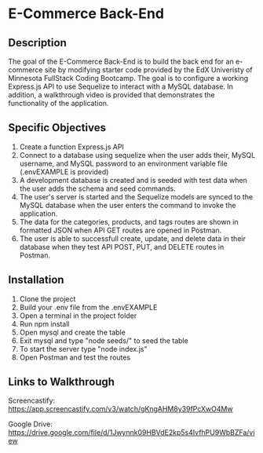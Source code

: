 # E-Commerce Back-End

## Description
The goal of the E-Commerce Back-End is to build the back end for an e-commerce site by modifying starter code provided by the EdX Univeristy of Minnesota FullStack Coding Bootcamp.  The goal is to configure a working Express.js API to use Sequelize to interact with a MySQL database. In addition, a walkthrough video is provided that demonstrates the functionality of the application.


## Specific Objectives
1. Create a function Express.js API
2. Connect to a database using sequelize when the user adds their, MySQL username, and MySQL password to an environment variable file (.envEXAMPLE is provided)
3. A development database is created and is seeded with test data when the user adds the schema and seed commands.
4. The user's server is started and the Sequelize models are synced to the MySQL database when the user enters the command to invoke the application.
5. The data for the categories, products, and tags routes are shown in formatted JSON when API GET routes are opened in Postman.
6. The user is able to successfull create, update, and delete data in their database when they test API POST, PUT, and DELETE routes in Postman.

## Installation
1. Clone the project
2. Build your .env file from the .envEXAMPLE
3. Open a terminal in the project folder
4. Run npm install
5. Open mysql and create the table
6. Exit mysql and type "node seeds/" to seed the table
7. To start the server type "node index.js"
8. Open Postman and test the routes 


## Links to Walkthrough

Screencastify: https://app.screencastify.com/v3/watch/gKngAHM8y39fPcXwO4Mw

Google Drive: https://drive.google.com/file/d/1Jwynnk09HBVdE2kp5s4IvfhPU9WbBZFa/view
